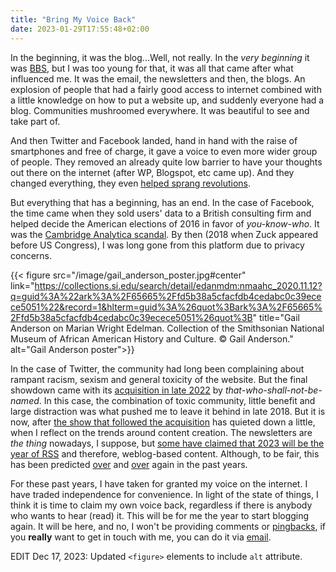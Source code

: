 ```yaml
---
title: "Bring My Voice Back"
date: 2023-01-29T17:55:48+02:00
---
```

In the beginning, it was the blog...Well, not really. In the *very
beginning* it was [BBS](https://en.wikipedia.org/wiki/Bulletin_board_system
"Bulletin board system article in Wikipedia"), but I was too young for that, it
was all that came after what influenced me. It was the email, the newsletters
and then, the blogs. An explosion of people that had a fairly good access to
internet combined with a little knowledge on how to put a website up, and
suddenly everyone had a blog. Communities mushroomed everywhere. It was
beautiful to see and take part of.

And then Twitter and Facebook landed, hand in hand with the raise of smartphones
and free of charge, it gave a voice to even more wider group of people. They
removed an  already quite low barrier to have
your thoughts out there on the internet (after WP, Blogspot, etc came up). And
they changed everything, they even [helped sprang
revolutions](https://en.wikipedia.org/wiki/Arab_Spring "Arab Spring article in
Wikipedia").

But everything that has a beginning, has an end. In the case of Facebook, the
time came when they sold users' data to a British consulting firm and helped
decide the American elections of 2016 in favor of _you-know-who_. It was the [Cambridge Analytica
scandal](https://en.wikipedia.org/wiki/Facebook%E2%80%93Cambridge_Analytica_data_scandal
"Facebook-Cambridge Analytica data scandal in Wikipedia"). By then (2018 when
Zuck appeared before US Congress), I was long gone from this platform due to
privacy concerns.

{{< figure src="/image/gail_anderson_poster.jpg#center" link="https://collections.si.edu/search/detail/edanmdm:nmaahc_2020.11.12?q=guid%3A%22ark%3A%2F65665%2Ffd5b38a5cfacfdb4cedabc0c39ecece5051%22&record=1&hlterm=guid%3A%26quot%3Bark%3A%2F65665%2Ffd5b38a5cfacfdb4cedabc0c39ecece5051%26quot%3B" title="Gail Anderson on Marian Wright Edelman. Collection of the Smithsonian National Museum of African American History and Culture. © Gail Anderson." alt="Gail Anderson poster">}}

In the case of Twitter, the community had long been complaining about rampant
racism, sexism and general toxicity of the website. But the final showdown came
with its [acquisition in late
2022](https://en.wikipedia.org/wiki/Twitter#Acquisition_by_Elon_Musk "Twitter's
Acquisition in late 2022 in Wikipedia") by _that-who-shall-not-be-named_. In this
case, the combination of toxic community, little benefit and large distraction
was what pushed me to leave it behind in late 2018. But it is now, after [the
show that followed the acquisition](https://twitterisgoinggreat.com/ "Link to
Twitter Is Going Great news timeline") has quieted down a little, when I reflect
on the trends around content creation. The newsletters are _the thing_ nowadays,
I suppose, but [some have claimed that 2023 will be the year of
RSS](https://www.niemanlab.org/2022/12/this-is-the-year-of-the-rss-reader-really/
"Link to NiemanLab think-tank article on the resurgence of RSS in 2023") and
therefore, weblog-based content. Although, to be fair, this has been predicted
[over](https://www.wired.com/story/rss-readers-feedly-inoreader-old-reader/
"Wired's article from 2018 advocating for a revival of RSS") and
[over](https://www.inoreader.com/blog/2020/09/rss-readers-are-coming-back-why-now-is-the-time-for-a-revival.html
"Inoreader (a content reader platform) take on the revival of RSS in 2020")
again in the past years.

For these past years, I have taken for granted my voice on the internet. I have
traded independence for convenience. In light of the state of things, I think it
is time to claim my own voice back, regardless if there is anybody who wants to
hear (read) it. This will be for me the year to start blogging again. It will be
here, and no, I won't be providing comments or
[pingbacks](https://en.wikipedia.org/wiki/Pingback "Pingback article in
Wikipedia"), if you **really** want to get in touch with me, you can do it via
[email](https://manuel.is/about/ "About page in manuel.is").

EDIT Dec 17, 2023: Updated `<figure>` elements to include `alt` attribute.
